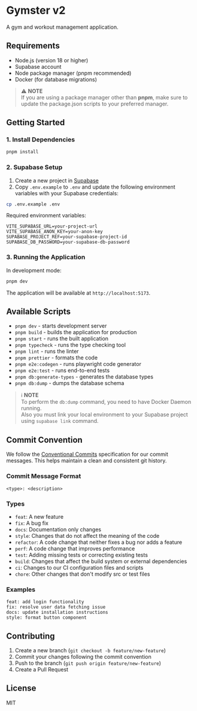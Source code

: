 # Gymster v2

A gym and workout management application.

## Requirements

- Node.js (version 18 or higher)
- Supabase account
- Node package manager (pnpm recommended)
- Docker (for database migrations)

> ⚠️ **NOTE**<br/>
> If you are using a package manager other than **pnpm**, make sure to update the package.json scripts to your preferred manager.

## Getting Started

### 1. Install Dependencies

```bash
pnpm install
```

### 2. Supabase Setup

1. Create a new project in [Supabase](https://supabase.com)
2. Copy `.env.example` to `.env` and update the following environment variables with your Supabase credentials:

```bash
cp .env.example .env
```

Required environment variables:

```
VITE_SUPABASE_URL=your-project-url
VITE_SUPABASE_ANON_KEY=your-anon-key
SUPABASE_PROJECT_REF=your-supabase-project-id
SUPABASE_DB_PASSWORD=your-supabase-db-password
```

### 3. Running the Application

In development mode:

```bash
pnpm dev
```

The application will be available at `http://localhost:5173`.

## Available Scripts

- `pnpm dev` - starts development server
- `pnpm build` - builds the application for production
- `pnpm start` - runs the built application
- `pnpm typecheck` - runs the type checking tool
- `pnpm lint` - runs the linter
- `pnpm prettier` - formats the code
- `pnpm e2e:codegen` - runs playwright code generator
- `pnpm e2e:test` - runs end-to-end tests
- `pnpm db:generate-types` - generates the database types
- `pnpm db:dump` - dumps the database schema

> ℹ **NOTE**<br/>
> To perform the `db:dump` command, you need to have Docker Daemon running.<br/>
> Also you must link your local environment to your Supabase project using `supabase link` command.

## Commit Convention

We follow the [Conventional Commits](https://www.conventionalcommits.org/) specification for our commit messages. This helps maintain a clean and consistent git history.

### Commit Message Format

```
<type>: <description>
```

### Types

- `feat`: A new feature
- `fix`: A bug fix
- `docs`: Documentation only changes
- `style`: Changes that do not affect the meaning of the code
- `refactor`: A code change that neither fixes a bug nor adds a feature
- `perf`: A code change that improves performance
- `test`: Adding missing tests or correcting existing tests
- `build`: Changes that affect the build system or external dependencies
- `ci`: Changes to our CI configuration files and scripts
- `chore`: Other changes that don't modify src or test files

### Examples

```
feat: add login functionality
fix: resolve user data fetching issue
docs: update installation instructions
style: format button component
```

## Contributing

1. Create a new branch (`git checkout -b feature/new-feature`)
2. Commit your changes following the commit convention
3. Push to the branch (`git push origin feature/new-feature`)
4. Create a Pull Request

## License

MIT
